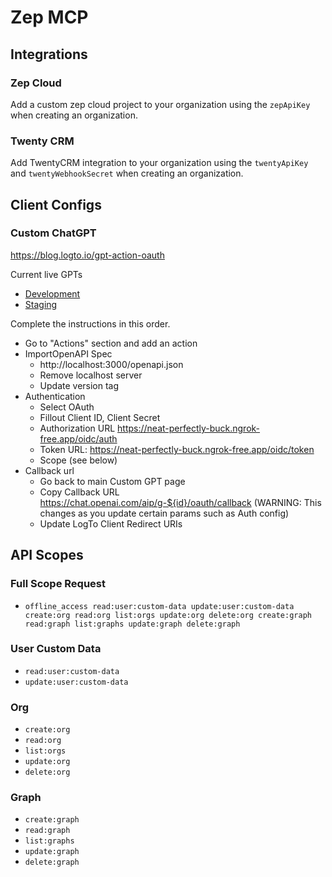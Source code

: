 # Zep MCP

## Integrations
### Zep Cloud
Add a custom zep cloud project to your organization using the `zepApiKey` when creating an organization.

### Twenty CRM
Add TwentyCRM integration to your organization using the `twentyApiKey` and `twentyWebhookSecret` when creating an organization.

## Client Configs
### Custom ChatGPT
https://blog.logto.io/gpt-action-oauth

Current live GPTs
- [Development](https://chatgpt.com/g/g-68cd5c1588a08191bdbceac311002291-development-coeus-gpt?model=gpt-5)
- [Staging](https://chatgpt.com/g/g-68bea1c9625881918615156829f9b66c-coeus-gpt?model=gpt-5)

Complete the instructions in this order.

- Go to "Actions" section and add an action
- ImportOpenAPI Spec
    - http://localhost:3000/openapi.json
    - Remove localhost server
    - Update version tag
- Authentication
    - Select OAuth
    - Fillout Client ID, Client Secret
    - Authorization URL https://neat-perfectly-buck.ngrok-free.app/oidc/auth
    - Token URL: https://neat-perfectly-buck.ngrok-free.app/oidc/token
    - Scope (see below)
- Callback url
    - Go back to main Custom GPT page
    - Copy Callback URL https://chat.openai.com/aip/g-${id}/oauth/callback (WARNING: This changes as you update certain params such as Auth config)
    - Update LogTo Client Redirect URIs

## API Scopes

### Full Scope Request
- `offline_access read:user:custom-data update:user:custom-data create:org read:org list:orgs update:org delete:org create:graph read:graph list:graphs update:graph delete:graph`

### User Custom Data
- `read:user:custom-data`
- `update:user:custom-data`

### Org
- `create:org`
- `read:org`
- `list:orgs`
- `update:org`
- `delete:org`

### Graph
- `create:graph`
- `read:graph`
- `list:graphs`
- `update:graph`
- `delete:graph`
